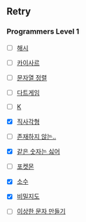 ## Retry

### Programmers Level 1

- [ ] [해시](https://programmers.co.kr/learn/courses/30/lessons/42576)

- [ ] [카이사르](https://programmers.co.kr/learn/courses/30/lessons/12926)

- [ ] [문자열 정렬](https://programmers.co.kr/learn/courses/30/lessons/12915)

- [ ] [다트게임](https://programmers.co.kr/learn/courses/30/lessons/17682
  )

- [ ] [K](https://programmers.co.kr/learn/courses/30/lessons/42748)

- [x] [직사각형](https://programmers.co.kr/learn/courses/30/lessons/86491)

- [ ] [존재하지 않는..](https://programmers.co.kr/learn/courses/30/lessons/86051
  )

- [x] [같은 숫자는 싫어](https://programmers.co.kr/learn/courses/30/lessons/12906)

- [ ] [포켓몬](https://programmers.co.kr/learn/courses/30/lessons/1845)

- [x] [소수](https://programmers.co.kr/learn/courses/30/lessons/12921)

- [x] [비밀지도](https://programmers.co.kr/learn/courses/30/lessons/17681)

- [ ] [이상한 문자 만들기](https://programmers.co.kr/learn/courses/30/lessons/12930
  )